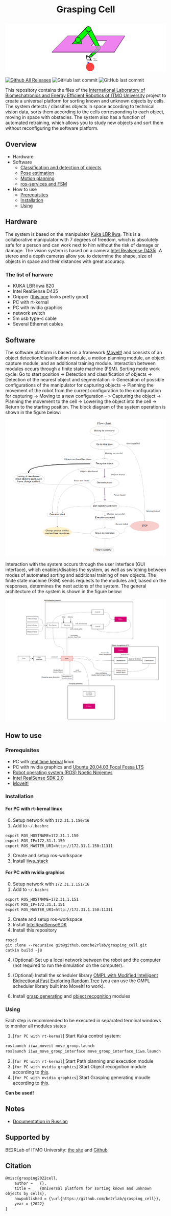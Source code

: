 # <p align="center">Grasping Cell</p>

<p align="center"><img src="docs/images/grasping_cell.svg" alt="iptv" width="auto" height="150"></p>

[![Github All Releases](https://img.shields.io/github/downloads/be2rlab/grasping_cell/total)]() ![GitHub last commit](https://img.shields.io/github/last-commit/be2rlab/grasping_cell) ![GitHub last commit](https://img.shields.io/github/license/be2rlab/grasping_cell)


This repository contains the files of the [International Laboratory of Biomechatronics and Energy Efficient Robotics of ITMO University](http://irc.ifmo.ru/en/95913/) project to create a universal platform for sorting known and unknown objects by cells. The system detects / classifies objects in space according to technical vision data, sorts them according to the cells corresponding to each object, moving in space with obstacles. The system also has a function of automated retraining, which allows you to study new objects and sort them without reconfiguring the software platform.

## Overview

- Hardware
- Software
  - [Classification and detection of objects](docs/cv.md)
  - [Pose estimation](docs/grasp.md)
  - [Motion planning](docs/plan.md)
  - [ros-services and FSM](docs/fsm.md)
- How to use
  - [Prerequisites](#prerequisites)
  - [Installation](#installation)
  - [Using](#using)


## Hardware

The system is based on the manipulator [Kuka LBR iiwa](https://www.kuka.com/ru-ru/%D0%BF%D1%80%D0%BE%D0%B4%D1%83%D0%BA%D1%86%D0%B8%D1%8F-%D1%83%D1%81%D0%BB%D1%83%D0%B3%D0%B8/%D0%BF%D1%80%D0%BE%D0%BC%D1%8B%D1%88%D0%BB%D0%B5%D0%BD%D0%BD%D0%B0%D1%8F-%D1%80%D0%BE%D0%B1%D0%BE%D1%82%D0%BE%D1%82%D0%B5%D1%85%D0%BD%D0%B8%D0%BA%D0%B0/%D0%BF%D1%80%D0%BE%D0%BC%D1%8B%D1%88%D0%BB%D0%B5%D0%BD%D0%BD%D1%8B%D0%B5-%D1%80%D0%BE%D0%B1%D0%BE%D1%82%D1%8B/lbr-iiwa). This is a collaborative manipulator with 7 degrees of freedom, which is absolutely safe for a person and can work next to him without the risk of damage or damage.
The vision system is based on a camera [Intel Realsense D435i](https://www.intelrealsense.com/depth-camera-d435i/). A stereo and a depth cameras allow you to determine the shape, size of objects in space and their 
distances with great accuracy.

### The list of harware

- KUKA LBR iiwa 820
- Intel RealSense D435
- Gripper ([this one](https://github.com/be2rlab/uhvat_gripper) looks pretty good)
- PC with rt-kernal
- PC with nvidia graphics
- network switch
- 5m usb type-c cable
- Several Ethernet cables


## Software

The software platform is based on a framework [MoveIt!](https://moveit.ros.org/) and consists of an object detection/classification module, a motion planning module, an object capture module, and an additional training module. Interaction between modules occurs through a finite state machine (FSM). Sorting mode work cycle: Go to start position -> Detection and classification of objects -> Detection of the nearest object and segmentation -> Generation of possible configurations of the manipulator for capturing objects -> Planning the movement of the robot from the current configuration to the configuration for capturing -> Moving to a new configuration - > Capturing the object -> Planning the movement to the cell -> Lowering the object into the cell -> Return to the starting position. The block diagram of the system operation is shown in the figure below:

![flowchart](docs/images/flow_chart.png)

Interaction with the system occurs through the user interface (GUI interface), which enables/disables the system, as well as switching between modes of automated sorting and additional training of new objects. The finite state machine (FSM) sends requests to the modules and, based on the responses, determines the next actions of the system. The general architecture of the system is shown in the figure below:

![architecture](docs/images/architecture.png)



## How to use

### Prerequisites

- PC with [real time kernal]() linux 
- PC with nvidia graphics and [Ubuntu 20.04,03 Focal Fossa LTS](https://releases.ubuntu.com/20.04/)
- [Robot operating system (ROS) Noetic Ninjemys](http://wiki.ros.org/noetic)
- [Intel RealSense SDK 2.0](https://www.intelrealsense.com/sdk-2/)
- [MoveIt!](https://moveit.ros.org/install/)

### Installation

#### For PC with rt-kernal linux

0. Setup network with `172.31.1.150/16`
1. Add to `~/.bashrc`

```
export ROS_HOSTNAME=172.31.1.150
export ROS_IP=172.31.1.150
export ROS_MASTER_URI=http://172.31.1.150:11311
```

2. Create and setup ros-workspace
3. Install [iiwa_stack](https://github.com/IFL-CAMP/iiwa_stack)


#### For PC with nvidia graphics

0. Setup network with `172.31.1.151/16`
1.  Add to `~/.bashrc`

```
export ROS_HOSTNAME=172.31.1.151
export ROS_IP=172.31.1.151
export ROS_MASTER_URI=http://172.31.1.150:11311
```

2. Create and setup ros-workspace
3. Install [IntelRealSenseSDK](https://github.com/IntelRealSense/realsense-ros)
4. Install this repository

```
roscd
git clone --recursive git@github.com:be2rlab/grasping_cell.git
catkin build -j8
```

4. (Optional) Set up a local network between the robot and the computer (not required to run the simulation on the computer).

5. (Optional) Install the scheduler library [OMPL with Modified Intelligent Bidirectional Fast Exploring Random Tree](https://github.com/IDovgopolik/ompl) (you can use the OMPL scheduler library built into MoveIt! to work).

6. Install [grasp generating](https://github.com/be2rlab/grasping_cell/blob/master/contact_graspnet) and [object recognition](https://github.com/be2rlab/grasping_cell/tree/master/computer_vision) modules

### Using

Each step is recommended to be executed in separated terminal windows to monitor all modules states

1. [`for PC with rt-kernal`] Start Kuka control system:

```bash
roslaunch iiwa_moveit move_group.launch
roslaunch iiwa_move_group_interface move_group_interface_iiwa.launch
```

2. [`for PC with rt-kernal`] Start Path planning and execution module
3. [`for PC with nvidia graphics`] Start Object recognition module according to [this](https://github.com/be2rlab/grasping_cell/tree/master/computer_vision/README.md#using).
4. [`for PC with nvidia graphics`] Start Grasping generating moudle according to [this](https://github.com/be2rlab/grasping_cell/blob/master/contact_graspnet/README.md#using).

**Can be used!**

## Notes 

- [Documentation in Russian](README_ru.md)

## Supported by

BE2RLab of ITMO University: [the site](http://irc.ifmo.ru/en/95913/) and [Github](https://github.com/be2rlab)

## Citation

```
@misc{grasping2022cell,
    author =   {},
    title =    {Universal platform for sorting known and unknown objects by cells},
    howpublished = {\url{https://github.com/be2rlab/grasping_cell}},
    year = {2022}
}
```